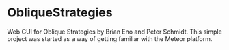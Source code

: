 # ObliqueStrategies

Web GUI for Oblique Strategies by Brian Eno and Peter Schmidt. This simple project was started as a way of getting familiar with the Meteor platform.
